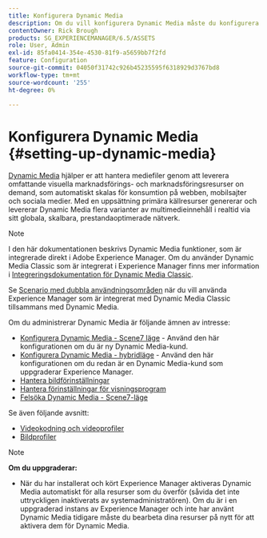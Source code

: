 ```yaml
---
title: Konfigurera Dynamic Media
description: Om du vill konfigurera Dynamic Media måste du konfigurera Dynamic Media och hantera bild- och visningsförinställningar.
contentOwner: Rick Brough
products: SG_EXPERIENCEMANAGER/6.5/ASSETS
role: User, Admin
exl-id: 85fa0414-354e-4530-81f9-a5659bb7f2fd
feature: Configuration
source-git-commit: 04050f31742c926b45235595f6318929d3767bd8
workflow-type: tm+mt
source-wordcount: '255'
ht-degree: 0%

---
```


# Konfigurera Dynamic Media {#setting-up-dynamic-media}

[Dynamic Media](https://business.adobe.com/products/experience-manager/assets/dynamic-media.html) hjälper er att hantera mediefiler genom att leverera omfattande visuella marknadsförings- och marknadsföringsresurser on demand, som automatiskt skalas för konsumtion på webben, mobilsajter och sociala medier. Med en uppsättning primära källresurser genererar och levererar Dynamic Media flera varianter av multimedieinnehåll i realtid via sitt globala, skalbara, prestandaoptimerade nätverk.

>[!NOTE]
>
>I den här dokumentationen beskrivs Dynamic Media funktioner, som är integrerade direkt i Adobe Experience Manager. Om du använder Dynamic Media Classic som är integrerat i Experience Manager finns mer information i [Integreringsdokumentation för Dynamic Media Classic](/help/sites-administering/scene7.md).
>
>Se [Scenario med dubbla användningsområden](/help/sites-administering/scene7.md#dual-use-scenario) när du vill använda Experience Manager som är integrerat med Dynamic Media Classic tillsammans med Dynamic Media.

Om du administrerar Dynamic Media är följande ämnen av intresse:

* [Konfigurera Dynamic Media - Scene7 läge](config-dms7.md) - Använd den här konfigurationen om du är ny Dynamic Media-kund.
* [Konfigurera Dynamic Media - hybridläge](config-dynamic.md) - Använd den här konfigurationen om du redan är en Dynamic Media-kund som uppgraderar Experience Manager.
* [Hantera bildförinställningar](managing-image-presets.md)
* [Hantera förinställningar för visningsprogram](managing-viewer-presets.md)
* [Felsöka Dynamic Media - Scene7-läge](troubleshoot-dms7.md)

Se även följande avsnitt:

* [Videokodning och videoprofiler](video-profiles.md)
* [Bildprofiler](image-profiles.md)

>[!NOTE]
>
>**Om du uppgraderar:**
>
>* När du har installerat och kört Experience Manager aktiveras Dynamic Media automatiskt för alla resurser som du överför (såvida det inte uttryckligen inaktiverats av systemadministratören). Om du är i en uppgraderad instans av Experience Manager och inte har använt Dynamic Media tidigare måste du bearbeta dina resurser på nytt för att aktivera dem för Dynamic Media.


